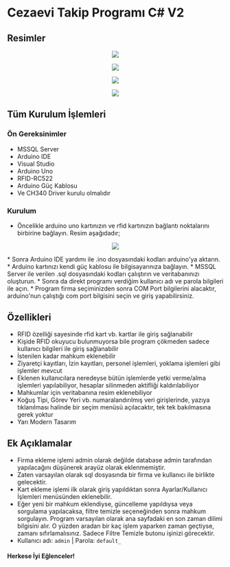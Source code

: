 # Cezaevi Takip Programı C# V2

## Resimler

<p align="center">
  <img src="https://github.com/kompulsif/CezaeviTakipProgramiV2/tree/main/ReadmeImages/firmaSecim.png">
</p>
<p align="center">
  <img src="https://github.com/kompulsif/CezaeviTakipProgramiV2/tree/main/ReadmeImages/kullaniciGirisi.png">
</p>
<p align="center">
<img src="https://github.com/kompulsif/CezaeviTakipProgramiV2/tree/main/ReadmeImages/kullaniciEkle.png">
</p>
<p align="center">
<img src="https://github.com/kompulsif/CezaeviTakipProgramiV2/tree/main/ReadmeImages/anaBolum.png">
</p>

## Tüm Kurulum İşlemleri

### Ön Gereksinimler
* MSSQL Server
* Arduino IDE
* Visual Studio
* Arduino Uno
* RFID-RC522
* Arduino Güç Kablosu
* Ve CH340 Driver kurulu olmalıdır

### Kurulum
* Öncelikle arduino uno kartınızın ve rfid kartınızın bağlantı noktalarını birbirine bağlayın. Resim aşağıdadır;
<p align="center">
<img src="https://github.com/kompulsif/CezaeviTakipProgramiV2/tree/main/ReadmeImages/arduino_pin_yerleri.jpg">
</p>
* Sonra Arduino IDE yardımı ile .ino dosyasındaki kodları arduino'ya aktarın.
* Arduino kartınızı kendi güç kablosu ile bilgisayarınıza bağlayın.
* MSSQL Server ile verilen .sql dosyasındaki kodları çalıştırın ve veritabanınızı oluşturun.
* Sonra da direkt programı verdiğim kullanıcı adı ve parola bilgileri ile açın.
* Program firma seçiminizden sonra COM Port bilgilerini alacaktır, arduino'nun çalıştığı com port bilgisini seçin ve giriş yapabilirsiniz.

## Özellikleri
* RFID özelliği sayesinde rfid kart vb. kartlar ile giriş sağlanabilir
* Kişide RFID okuyucu bulunmuyorsa bile program çökmeden sadece kullanıcı bilgileri ile giriş sağlanabilir
* İstenilen kadar mahkum eklenebilir
* Ziyaretçi kayıtları, İzin kayıtları, personel işlemleri, yoklama işlemleri gibi işlemler mevcut
* Eklenen kullanıcılara neredeyse bütün işlemlerde yetki verme/alma işlemleri yapılabiliyor, hesaplar silinmeden aktifliği kaldırılabiliyor
* Mahkumlar için veritabanına resim eklenebiliyor
* Koğuş Tipi, Görev Yeri vb. numaralandırılmış veri girişlerinde, yazıya tıklanılması halinde bir seçim menüsü açılacaktır, tek tek bakılmasına gerek yoktur
* Yarı Modern Tasarım

## Ek Açıklamalar
* Firma ekleme işlemi admin olarak değilde database admin tarafından yapılacağını düşünerek arayüz olarak eklenmemiştir.
* Zaten varsayılan olarak sql dosyasında bir firma ve kullanıcı ile birlikte gelecektir.
* Kart ekleme işlemi ilk olarak giriş yapıldıktan sonra Ayarlar/Kullanıcı İşlemleri menüsünden eklenebilir.
* Eğer yeni bir mahkum eklendiyse, güncelleme yapıldıysa veya sorgulama yapılacaksa, filtre temizle seçeneğinden sonra mahkum sorgulayın. Program varsayılan olarak ana sayfadaki en son zaman dilimi bilgisini alır. O yüzden aradan bir kaç işlem yaparken zaman geçtiyse, zamanı sıfırlamalısınız. Sadece Filtre Temizle butonu işinizi görecektir.
* Kullanıcı adı: `admin` | Parola: `default_`


#### Herkese İyi Eğlenceler!
